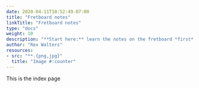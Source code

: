 ```yaml
---
date: 2020-04-11T10:52:49-07:00
title: "Fretboard notes"
linkTitle: "Fretboard notes"
type: "docs"
weight: 10
description: "**Start here:** learn the notes on the fretboard *first*."
author: "Rex Walters"
resources:
- src: "**.{png,jpg}"
  title: "Image #:counter"
---
```


This is the index page
